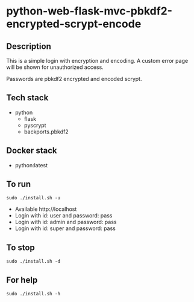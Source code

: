 # python-web-flask-mvc-pbkdf2-encrypted-scrypt-encode

## Description
This is a simple login with
encryption and encoding. A custom error
page will be shown for unauthorized
access.

Passwords are pbkdf2 encrypted and encoded scrypt.

## Tech stack
- python
  - flask
  - pyscrypt
  - backports.pbkdf2

## Docker stack
- python:latest

## To run
`sudo ./install.sh -u`
- Available http://localhost
- Login with id: user and password: pass
- Login with id: admin and password: pass
- Login with id: super and password: pass

## To stop
`sudo ./install.sh -d`

## For help
`sudo ./install.sh -h`
